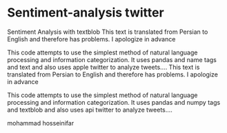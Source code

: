 # Sentiment-analysis twitter 
Sentiment Analysis with textblob
This text is translated from Persian to English and therefore has problems. I apologize in advance


This code attempts to use the simplest method of natural language processing and information categorization. It uses pandas and name tags and text and also uses apple twitter to analyze tweets....
This text is translated from Persian to English and therefore has problems. I apologize in advance


This code attempts to use the simplest method of natural language processing and information categorization. It uses pandas and numpy tags and textblob and also uses api twitter to analyze tweets....

mohammad hosseinifar
